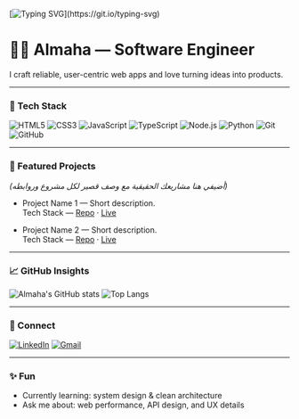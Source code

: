 <!-- Profile README for AlmahaR -->

<!-- Typing Animation -->
[![Typing SVG](https://readme-typing-svg.demolab.com?font=Fira+Code&pause=900&width=700&lines=Hi%2C+I'm+Almaha+%F0%9F%91%8B;Software+Engineer+%7C+Web+Developer+%7C+Tech+Explorer;I+build+clean%2C+scalable%2C+user-first+apps.)](https://git.io/typing-svg)

# 👩‍💻 Almaha — Software Engineer

I craft reliable, user-centric web apps and love turning ideas into products.

---

### 🧰 Tech Stack
![HTML5](https://img.shields.io/badge/HTML5-E34F26?logo=html5&logoColor=fff)
![CSS3](https://img.shields.io/badge/CSS3-1572B6?logo=css3&logoColor=fff)
![JavaScript](https://img.shields.io/badge/JavaScript-F7DF1E?logo=javascript&logoColor=000)
![TypeScript](https://img.shields.io/badge/TypeScript-3178C6?logo=typescript&logoColor=fff)
![Node.js](https://img.shields.io/badge/Node.js-339933?logo=node.js&logoColor=fff)
![Python](https://img.shields.io/badge/Python-3776AB?logo=python&logoColor=fff)
![Git](https://img.shields.io/badge/Git-F05032?logo=git&logoColor=fff)
![GitHub](https://img.shields.io/badge/GitHub-181717?logo=github&logoColor=fff)

---

### 🚀 Featured Projects
*(أضيفي هنا مشاريعك الحقيقية مع وصف قصير لكل مشروع وروابطه)*  
- Project Name 1 — Short description.  
  Tech Stack — [Repo](link) · [Live](link)

- Project Name 2 — Short description.  
  Tech Stack — [Repo](link) · [Live](link)

---

### 📈 GitHub Insights
![Almaha's GitHub stats](https://github-readme-stats.vercel.app/api?username=AlmahaR&show_icons=true&theme=tokyonight)
![Top Langs](https://github-readme-stats.vercel.app/api/top-langs/?username=AlmahaR&layout=compact&theme=tokyonight)

---

### 🤝 Connect
[![LinkedIn](https://img.shields.io/badge/LinkedIn-0A66C2?logo=linkedin&logoColor=fff)](https://www.linkedin.com/in/almaha-raheem-910009361)
[![Gmail](https://img.shields.io/badge/Email-D14836?logo=gmail&logoColor=fff)](mailto:almaharahim@gmail.com)

---

### ✨ Fun
- Currently learning: system design & clean architecture
- Ask me about: web performance, API design, and UX details
